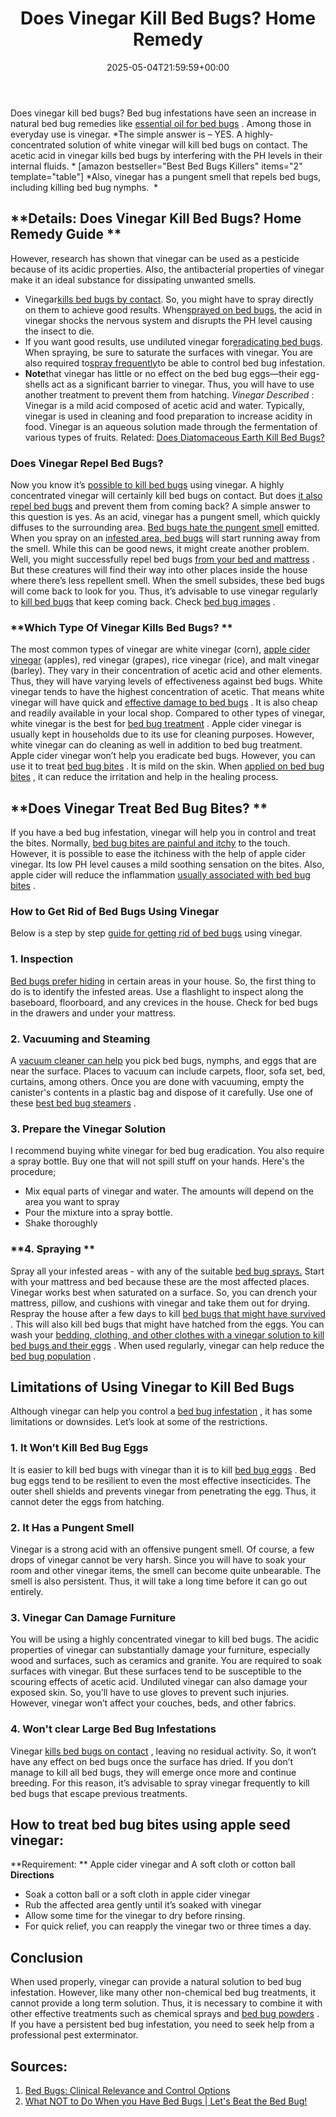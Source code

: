 ﻿---
layout: post
title: Does Vinegar Kill Bed Bugs? Home Remedy
date: '2025-05-04T21:59:59+00:00'
categories:
- Bed Bugs
- Guide
tags: []
slug: /does-vinegar-kill-bed-bugs/
lastmod: 2025-05-07T12:21:26+03:00
---

Does vinegar kill bed bugs? Bed bug infestations have seen an increase in natural bed bug remedies like
[essential oil for bed bugs](https://pestpolicy.com/essential-oils-for-bed-bugs/)
. Among those in everyday use is vinegar.
*The simple answer is – YES. A highly-concentrated solution of white vinegar will kill bed bugs on contact. The acetic acid in vinegar kills bed bugs by interfering with the PH levels in their internal fluids. *
[amazon bestseller="Best Bed Bugs Killers" items="2" template="table"]
*Also, vinegar has a pungent smell that repels bed bugs, including killing bed bug nymphs.  *
## **Details: Does Vinegar Kill Bed Bugs? Home Remedy Guide **
However, research has shown that vinegar can be used as a pesticide because of its acidic properties. Also, the antibacterial properties of vinegar make it an ideal substance for dissipating unwanted smells.
- Vinegar[kills bed bugs by contact](https://pestpolicy.com/does-bleach-kill-bed-bugs/). So, you might have to spray directly on them to achieve good results. When[sprayed on bed bugs](https://pestpolicy.com/proof-bed-bug-spray-review/), the acid in vinegar shocks the nervous system and disrupts the PH level causing the insect to die.
- If you want good results, use undiluted vinegar for[eradicating bed bugs](https://pestpolicy.com/what-does-bed-bug-poop-look-like/). When spraying, be sure to saturate the surfaces with vinegar. You are also required to[spray frequently](https://pestpolicy.com/bedlam-plus-bed-bug-spray-review/)to be able to control bed bug infestation.
- **Note**that vinegar has little or no effect on the bed bug eggs—their egg-shells act as a significant barrier to vinegar. Thus, you will have to use another treatment to prevent them from hatching.
*Vinegar Described*
:
Vinegar is a mild acid composed of acetic acid and water. Typically, vinegar is used in cleaning and food preparation to increase acidity in food. Vinegar is an aqueous solution made through the fermentation of various types of fruits.
Related:
[Does Diatomaceous Earth Kill Bed Bugs?](https://pestpolicy.com/does-diatomaceous-earth-kill-bed-bugs/)
### **Does Vinegar Repel Bed Bugs?**
Now you know it’s
[possible to kill bed bugs](https://pestpolicy.com/does-lysol-kill-bed-bugs/)
using vinegar. A highly concentrated vinegar will certainly kill bed bugs on contact. But does
[it also repel bed bugs](https://pestpolicy.com/bed-bug-bites-vs-mosquito-bites/)
and prevent them from coming back?
A simple answer to this question is yes. As an acid, vinegar has a pungent smell, which quickly diffuses to the surrounding area.
[Bed bugs hate the pungent smell](https://pestpolicy.com/what-do-bed-bugs-smell-like/)
emitted. When you spray on an
[infested area, bed bugs](https://pestpolicy.com/harris-bed-bug-killer-review/)
will start running away from the smell.
While this can be good news, it might create another problem. Well, you might successfully repel bed bugs
[from your bed and mattress](https://pestpolicy.com/best-bed-bug-mattress-encasements/)
. But these creatures will find their way into other places inside the house where there’s less repellent smell.
When the smell subsides, these bed bugs will come back to look for you. Thus, it’s advisable to use vinegar regularly to
[kill bed bugs](https://pestpolicy.com/do-ants-kill-bed-bugs/)
that keep coming back. Check
[bed bug images](https://pestpolicy.com/pictures-of-bed-bugs/)
.
### **Which Type Of Vinegar Kills Bed Bugs? **
The most common types of vinegar are white vinegar (corn),
[apple cider vinegar](https://pestpolicy.com/does-apple-cider-vinegar-kill-fleas/)
(apples), red vinegar (grapes), rice vinegar (rice), and malt vinegar (barley).
They vary in their concentration of acetic acid and other elements. Thus, they will have varying levels of effectiveness against bed bugs. White vinegar tends to have the highest concentration of acetic.
That means white vinegar will have quick and
[effective damage to bed bugs](https://pestpolicy.com/tea-tree-oil-for-bed-bugs/)
. It is also cheap and readily available in your local shop. Compared to other types of vinegar, white vinegar is the best for
[bed bug treatment](https://pestpolicy.com/does-baby-powder-kill-bed-bugs/)
.
Apple cider vinegar is usually kept in households due to its use for cleaning purposes. However, white vinegar can do cleaning as well in addition to bed bug treatment. Apple cider vinegar won’t help you eradicate bed bugs.
However, you can use it to treat
[bed bug bites](https://pestpolicy.com/flea-bites-vs-bed-bug-bites/)
. It is mild on the skin. When
[applied on bed bug bites](https://pestpolicy.com/flea-bites-vs-bed-bug-bites/)
, it can reduce the irritation and help in the healing process.
## **Does Vinegar Treat Bed Bug Bites? **
If you have a bed bug infestation, vinegar will help you in control and treat the bites. Normally,
[bed bug bites are painful and itchy](https://pestpolicy.com/can-bed-bugs-bite-through-clothing/)
to the touch.
However, it is possible to ease the itchiness with the help of apple cider vinegar. Its low PH level causes a mild soothing sensation on the bites.
Also, apple cider will reduce the inflammation
[usually associated with bed bug bites](https://pestpolicy.com/pictures-of-bed-bug-bites/)
.
### **How to Get Rid of Bed Bugs Using Vinegar**
Below is a step by step
[guide for getting rid of bed bugs](https://pestpolicy.com/can-bed-bugs-live-in-carpet/)
using vinegar.
### **1. Inspection**
[Bed bugs prefer hiding](https://pestpolicy.com/where-do-bed-bugs-hide/)
in certain areas in your house. So, the first thing to do is to identify the infested areas. Use a flashlight to inspect along the baseboard, floorboard, and any crevices in the house.
Check for bed bugs in the drawers and under your mattress.
### **2. Vacuuming and Steaming**
A
[vacuum cleaner can help](https://pestpolicy.com/best-vacuum-for-bed-bugs/)
you pick bed bugs, nymphs, and eggs that are near the surface. Places to vacuum can include carpets, floor, sofa set, bed, curtains, among others.
Once you are done with vacuuming, empty the canister's contents in a plastic bag and dispose of it carefully. Use one of these
[best bed bug steamers](https://pestpolicy.com/best-bed-bug-steamer/)
.
### **3. Prepare the Vinegar Solution**
I recommend buying white vinegar for bed bug eradication. You also require a spray bottle. Buy one that will not spill stuff on your hands. Here's the procedure;
- Mix equal parts of vinegar and water. The amounts will depend on the area you want to spray
- Pour the mixture into a spray bottle.
- Shake thoroughly
### **4. Spraying **
Spray all your infested areas - with any of the suitable
[bed bug sprays.](https://pestpolicy.com/best-bed-bug-spray/)
Start with your mattress and bed because these are the most affected places.
Vinegar works best when saturated on a surface. So, you can drench your mattress, pillow, and cushions with vinegar and take them out for drying.
Respray the house after a few days to kill
[bed bugs that might have survived](https://pestpolicy.com/can-bed-bugs-survive-in-water/)
. This will also kill bed bugs that might have hatched from the eggs.
You can wash your
[bedding, clothing, and other clothes with a vinegar solution to kill bed bugs and their eggs](https://pestpolicy.com/are-bed-bug-eggs-hard-or-soft/)
. When used regularly, vinegar can help reduce the
[bed bug population](https://pestpolicy.com/dead-bed-bugs/)
.
## **Limitations of Using Vinegar to Kill Bed Bugs**
Although vinegar can help you control a
[bed bug infestation](https://pestpolicy.com/can-you-see-bed-bugs/)
, it has some limitations or downsides. Let’s look at some of the restrictions.
### **1. It Won’t Kill Bed Bug Eggs**
It is easier to kill bed bugs with vinegar than it is to kill
[bed bug eggs](https://pestpolicy.com/how-to-kill-bed-bug-eggs/)
. Bed bug eggs tend to be resilient to even the most effective insecticides.
The outer shell shields and prevents vinegar from penetrating the egg. Thus, it cannot deter the eggs from hatching.
### **2. It Has a Pungent Smell**
Vinegar is a strong acid with an offensive pungent smell. Of course, a few drops of vinegar cannot be very harsh. Since you will have to soak your room and other vinegar items, the smell can become quite unbearable.
The smell is also persistent. Thus, it will take a long time before it can go out entirely.
### **3. Vinegar Can Damage Furniture**
You will be using a highly concentrated vinegar to kill bed bugs. The acidic properties of vinegar can substantially damage your furniture, especially wood and surfaces, such as ceramics and granite.
You are required to soak surfaces with vinegar. But these surfaces tend to be susceptible to the scouring effects of acetic acid.
Undiluted vinegar can also damage your exposed skin. So, you’ll have to use gloves to prevent such injuries. However, vinegar won’t affect your couches, beds, and other fabrics.
### **4. Won't clear Large Bed Bug Infestations**
Vinegar
[kills bed bugs on contact](https://pestpolicy.com/does-rubbing-alcohol-kill-bed-bugs/)
, leaving no residual activity. So, it won’t have any effect on bed bugs once the surface has dried.
If you don’t manage to kill all bed bugs, they will emerge once more and continue breeding.
For this reason, it’s advisable to spray vinegar frequently to kill bed bugs that escape previous treatments.
## How to treat bed bug bites using apple seed vinegar:
**Requirement: **
Apple cider vinegar and A soft cloth or cotton ball
**Directions**
- Soak a cotton ball or a soft cloth in apple cider vinegar
- Rub the affected area gently until it’s soaked with vinegar
- Allow some time for the vinegar to dry before rinsing.
- For quick relief, you can reapply the vinegar two or three times a day.
## Conclusion
When used properly, vinegar can provide a natural solution to bed bug infestation. However, like many other non-chemical bed bug treatments, it cannot provide a long term solution.
Thus, it is necessary to combine it with other effective treatments such as chemical sprays and
[bed bug powders](https://pestpolicy.com/best-bed-bug-powder/)
.
If you have a persistent bed bug infestation, you need to seek help from a professional pest exterminator.
## Sources:
1. [Bed Bugs: Clinical Relevance and Control Options](https://pestpolicy.com/)
2. [What NOT to Do When you Have Bed Bugs | Let's Beat the Bed Bug!](https://www.bedbugs.umn.edu/what-not-to-do)